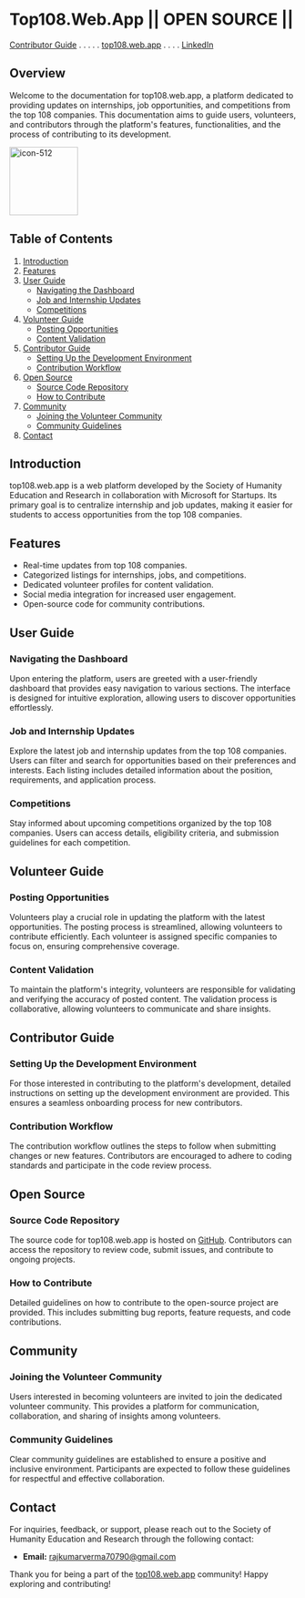 # Top108.Web.App  || OPEN SOURCE || 
[Contributor Guide](#contributor-guide) . . . . .    [top108.web.app](https://top108.web.app/) . . . . <a href = "https://www.linkedin.com/company/98176407/admin/feed/posts/"> LinkedIn </a>

## Overview

Welcome to the documentation for top108.web.app, a platform dedicated to providing updates on internships, job opportunities, and competitions from the top 108 companies. This documentation aims to guide users, volunteers, and contributors through the platform's features, functionalities, and the process of contributing to its development.

<img src="https://github.com/S-H-E-R-Development/top108/assets/112231455/c1aaa7d7-9f82-4d60-9d3a-2629d71fb1ca" alt="icon-512" width="120" height="120" style = "align-items: center;">




## Table of Contents

1. [Introduction](#introduction)
2. [Features](#features)
3. [User Guide](#user-guide)
    - [Navigating the Dashboard](#navigating-the-dashboard)
    - [Job and Internship Updates](#job-and-internship-updates)
    - [Competitions](#competitions)
4. [Volunteer Guide](#volunteer-guide)
    - [Posting Opportunities](#posting-opportunities)
    - [Content Validation](#content-validation)
5. [Contributor Guide](#contributor-guide)
    - [Setting Up the Development Environment](#setting-up-the-development-environment)
    - [Contribution Workflow](#contribution-workflow)
6. [Open Source](#open-source)
    - [Source Code Repository](#source-code-repository)
    - [How to Contribute](#how-to-contribute)
7. [Community](#community)
    - [Joining the Volunteer Community](#joining-the-volunteer-community)
    - [Community Guidelines](#community-guidelines)
8. [Contact](#contact)

## Introduction

top108.web.app is a web platform developed by the Society of Humanity Education and Research in collaboration with Microsoft for Startups. Its primary goal is to centralize internship and job updates, making it easier for students to access opportunities from the top 108 companies.

## Features

- Real-time updates from top 108 companies.
- Categorized listings for internships, jobs, and competitions.
- Dedicated volunteer profiles for content validation.
- Social media integration for increased user engagement.
- Open-source code for community contributions.

## User Guide

### Navigating the Dashboard

Upon entering the platform, users are greeted with a user-friendly dashboard that provides easy navigation to various sections. The interface is designed for intuitive exploration, allowing users to discover opportunities effortlessly.

### Job and Internship Updates

Explore the latest job and internship updates from the top 108 companies. Users can filter and search for opportunities based on their preferences and interests. Each listing includes detailed information about the position, requirements, and application process.

### Competitions

Stay informed about upcoming competitions organized by the top 108 companies. Users can access details, eligibility criteria, and submission guidelines for each competition.

## Volunteer Guide

### Posting Opportunities

Volunteers play a crucial role in updating the platform with the latest opportunities. The posting process is streamlined, allowing volunteers to contribute efficiently. Each volunteer is assigned specific companies to focus on, ensuring comprehensive coverage.

### Content Validation

To maintain the platform's integrity, volunteers are responsible for validating and verifying the accuracy of posted content. The validation process is collaborative, allowing volunteers to communicate and share insights.

## Contributor Guide

### Setting Up the Development Environment

For those interested in contributing to the platform's development, detailed instructions on setting up the development environment are provided. This ensures a seamless onboarding process for new contributors.

### Contribution Workflow

The contribution workflow outlines the steps to follow when submitting changes or new features. Contributors are encouraged to adhere to coding standards and participate in the code review process.

## Open Source

### Source Code Repository

The source code for top108.web.app is hosted on [GitHub](https://github.com/top108/web-app). Contributors can access the repository to review code, submit issues, and contribute to ongoing projects.

### How to Contribute

Detailed guidelines on how to contribute to the open-source project are provided. This includes submitting bug reports, feature requests, and code contributions.

## Community

### Joining the Volunteer Community

Users interested in becoming volunteers are invited to join the dedicated volunteer community. This provides a platform for communication, collaboration, and sharing of insights among volunteers.

### Community Guidelines

Clear community guidelines are established to ensure a positive and inclusive environment. Participants are expected to follow these guidelines for respectful and effective collaboration.

## Contact

For inquiries, feedback, or support, please reach out to the Society of Humanity Education and Research through the following contact:

- **Email:** rajkumarverma70790@gmail.com 

Thank you for being a part of the [top108.web.app](https://top108.web.app/) community! Happy exploring and contributing! 

